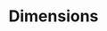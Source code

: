 ---
layout: default
bigquery: https://console.cloud.google.com/bigquery?p=covid-19-dimensions-ai&page=table&d=data&t=publications
contributors: Digital Science, https://www.digital-science.com/
cost: Free for personal, non-commercial use.
description: Dimensions contains more than 100 million publications, ranging from
  articles published in scholarly journals, books and book chapters, to preprints
  and conference proceedings. All publications are contextualized with linked data
  sets, funding, publications, patents, clinical trials, and policy documents. You
  can also view associated categories, funders, institutions, and researcher profiles.
documentation: https://docs.dimensions.ai/bigquery/index.html
last_edit: 04/05/2022, 14:43:22
location: https://www.dimensions.ai/products/free/
maintained_by: Digital Science, https://www.digital-science.com/
schema_fields:
- inventor_names
- supporting_grant_ids
- assignee_countries
- category_sdg
- email_address
- granted_date
- publication_date
- priority_date
- granted_year
- date_modified
- title
- id
- repository_url
- volume
- organisation_details
- funding_gbp
- family_count
- license
- types
- category_hrcs_rac
- status
- arxiv_id
- research_org_city_names
- expiration_year
- resulting_publication_ids
- jurisdiction
- funding_details
- citations
- funding_aud
- date_print
- editors
- concepts
- filing_year
- publication_ids
- filing_status
- research_org_state_names
- original_assignee_countries
- clinical_trial_ids
- current_assignee_countries
- ipcr
- associated_grant_ids
- category_bra
- start_date
- funding_cad
- acronyms
- book_title
- patent_ids
- expiration_date
- end_date
- funder_org_state_codes
- category_uoa
- altmetrics
- publisher
- original_assignee_orgs
- researcher_ids
- family_members_ids
- funding_nzd
- funding_currency
- journal
- family_id
- date_imported_gbq
- wikipedia_url
- cited_by_ids
- name
- citation_string
- authors
- links
- funding_chf
- abstract
- investigators
- resulting_publication_doi
- brief_title
- linkout
- acknowledgements
- research_org_state_codes
- metrics
- funder_org
- established
- start_year
- acronym
- current_assignee_orgs
- pages
- funder_org_cities
- relationships
- issue
- category_icrp_ct
- embargo_date
- original_abstract
- associated_publication_pmid
- pmid
- conditions
- language
- mesh_headings
- parent_id
- subtitles
- assignee_orgs
- isbn
- open_access_categories_v2
- labels
- repository_id
- end_year
- eisbn
- funder_org_acronyms
- date_online
- filing_date
- created_date
- funding_cny
- funding_usd
- legal_events
- type
- research_orgs
- associated_publication_arxiv_id
- application_number
- research_org_cities
- date_normal
- funding_amount
- original_assignee
- aliases
- active_years
- pmcid
- mesh_terms
- cpc
- category_for
- date
- open_access_categories
- current_assignee
- associated_publication_id
- citations_count
- categories
- phase
- funder_countries
- funding_eur
- gender
- funder_org_countries
- interventions
- legal_status
- category_hrcs_hc
- research_org_countries
- doi
- foa_number
- journal_lists
- associated_publication_doi
- source_id
- category_hra
- original_title
- book_series_title
- priority_year
- research_org_country_names
- date_inserted
- category_icrp_cso
- funding_jpy
- proceedings_title
- reference_ids
- external_ids
- category_rcdc
- description
- address
- repository_name
- funder_orgs
- kind
- registry
- publication_year
- grant_number
- conference
- year
shortname: dimensions
tags:
- scholarly literature
- patents
- funding
- clinical trials
- academic profiles
terms_of_use: 'Use of both the Dimensions COVID-19 dataset and full Dimensions dataset
  are subject to the Dimensions Terms of use: https://www.dimensions.ai/policies-terms-legal '
title: Dimensions
uuid: dcff88bd-fe6b-4fdb-8159-809bf9d7bc1c
---